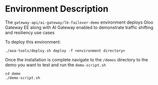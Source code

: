 # Environment Description
The `gateway-api/ai-gateway/lb-failover-demo` environment deploys Gloo Gateway EE along with AI Gateway enabled to demonstrate traffic shifting and resiliency use cases

To deploy this environment:
```
./aoa-tools/deploy.sh deploy -f <environment directory>
```

Once the installation is complete navigate to the `/demos` directory to the demo you want to test and run the `demo-script.sh`
```
cd demo
./demo-script.sh
```